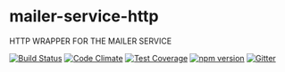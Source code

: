 # mailer-service-http
HTTP WRAPPER FOR THE MAILER SERVICE

[![Build Status](https://travis-ci.org/octoblu/device-protocol-adapter-http.svg?branch=master)](https://travis-ci.org/octoblu/device-protocol-adapter-http)
[![Code Climate](https://codeclimate.com/github/octoblu/device-protocol-adapter-http/badges/gpa.svg)](https://codeclimate.com/github/octoblu/device-protocol-adapter-http)
[![Test Coverage](https://codeclimate.com/github/octoblu/device-protocol-adapter-http/badges/coverage.svg)](https://codeclimate.com/github/octoblu/device-protocol-adapter-http)
[![npm version](https://badge.fury.io/js/device-protocol-adapter-http.svg)](http://badge.fury.io/js/device-protocol-adapter-http)
[![Gitter](https://badges.gitter.im/octoblu/help.svg)](https://gitter.im/octoblu/help)
